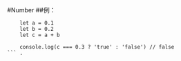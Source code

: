 #Number
##例： 
```
    let a = 0.1
    let b = 0.2
    let c = a + b
    
    console.log(c === 0.3 ? 'true' : 'false') // false
``` .
